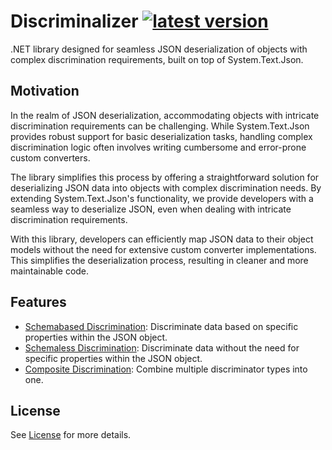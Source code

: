 # Discriminalizer [![latest version](https://img.shields.io/nuget/v/discriminalizer)](https://www.nuget.org/packages/discriminalizer)

.NET library designed for seamless JSON deserialization of objects with complex discrimination requirements, built on
top
of System.Text.Json.

## Motivation

In the realm of JSON deserialization, accommodating objects with intricate discrimination requirements can be
challenging. While System.Text.Json provides robust support for basic deserialization tasks, handling complex
discrimination logic often involves writing cumbersome and error-prone custom converters.

The library simplifies this process by offering a straightforward solution for deserializing JSON data into objects with
complex discrimination needs. By extending System.Text.Json's functionality, we provide developers with a seamless way
to deserialize JSON, even when dealing with intricate discrimination requirements.

With this library, developers can efficiently map JSON data to their object models without the need for extensive custom
converter implementations. This simplifies the deserialization process, resulting in cleaner and more maintainable code.

## Features

- [Schemabased Discrimination](src/Discriminalizer/README.md#schemabased-type-discrimination): Discriminate data based on specific properties within the JSON object.
- [Schemaless Discrimination](src/Discriminalizer/README.md#schemaless-type-discrimination): Discriminate data without the need for specific properties within the JSON object.
- [Composite Discrimination](src/Discriminalizer/README.md#composite-type-discrimination): Combine multiple discriminator types into one.

## License

See [License](LICENSE) for more details.
